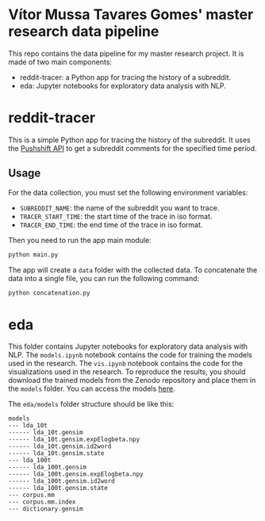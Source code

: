 # Vítor Mussa Tavares Gomes' master research data pipeline

This repo contains the data pipeline for my master research project.
It is made of two main components:
- reddit-tracer: a Python app for tracing the history of a subreddit.
- eda: Jupyter notebooks for exploratory data analysis with NLP.

# reddit-tracer

This is a simple Python app for tracing the history of the subreddit.
It uses the [Pushshift API](http://pushshift.io/) to get a subreddit comments for the specified time period.

## Usage
For the data collection, you must set the following environment variables:
- `SUBREDDIT_NAME`: the name of the subreddit you want to trace.
- `TRACER_START_TIME`: the start time of the trace in iso format.
- `TRACER_END_TIME`: the end time of the trace in iso format.

Then you need to run the app main module:

```bash
python main.py
```

The app will create a `data` folder with the collected data.
To concatenate the data into a single file, you can run the following command:

```bash
python concatenation.py
```
 
# eda

This folder contains Jupyter notebooks for exploratory data analysis with NLP.
The `models.ipynb` notebook contains the code for training the models used in the research.
The `vis.ipynb` notebook contains the code for the visualizations used in the research.
To reproduce the results, you should download the trained models from the Zenodo repository and place them in the `models` folder. You can access the models [here](https://zenodo.org/records/14104692).

The `eda/models` folder structure should be like this:
```
models
--- lda_10t
------ lda_10t.gensim
------ lda_10t.gensim.expElogbeta.npy
------ lda_10t.gensim.id2word
------ lda_10t.gensim.state
--- lda_100t
------ lda_100t.gensim
------ lda_100t.gensim.expElogbeta.npy
------ lda_100t.gensim.id2word
------ lda_100t.gensim.state
--- corpus.mm
--- corpus.mm.index
--- dictionary.gensim
```
